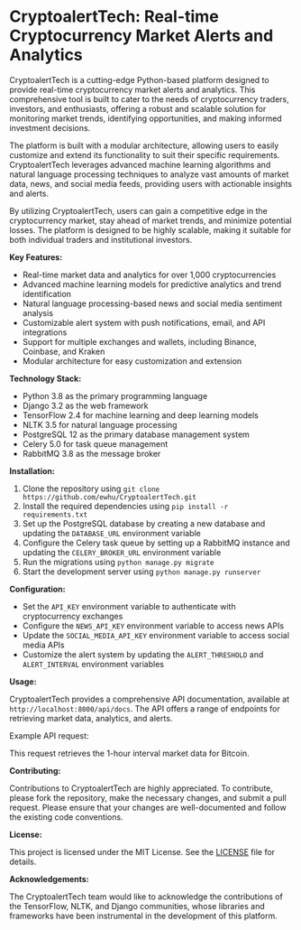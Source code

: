 **CryptoalertTech: Real-time Cryptocurrency Market Alerts and Analytics**
============================================================

CryptoalertTech is a cutting-edge Python-based platform designed to provide real-time cryptocurrency market alerts and analytics. This comprehensive tool is built to cater to the needs of cryptocurrency traders, investors, and enthusiasts, offering a robust and scalable solution for monitoring market trends, identifying opportunities, and making informed investment decisions.

The platform is built with a modular architecture, allowing users to easily customize and extend its functionality to suit their specific requirements. CryptoalertTech leverages advanced machine learning algorithms and natural language processing techniques to analyze vast amounts of market data, news, and social media feeds, providing users with actionable insights and alerts.

By utilizing CryptoalertTech, users can gain a competitive edge in the cryptocurrency market, stay ahead of market trends, and minimize potential losses. The platform is designed to be highly scalable, making it suitable for both individual traders and institutional investors.

**Key Features:**

* Real-time market data and analytics for over 1,000 cryptocurrencies
* Advanced machine learning models for predictive analytics and trend identification
* Natural language processing-based news and social media sentiment analysis
* Customizable alert system with push notifications, email, and API integrations
* Support for multiple exchanges and wallets, including Binance, Coinbase, and Kraken
* Modular architecture for easy customization and extension

**Technology Stack:**

* Python 3.8 as the primary programming language
* Django 3.2 as the web framework
* TensorFlow 2.4 for machine learning and deep learning models
* NLTK 3.5 for natural language processing
* PostgreSQL 12 as the primary database management system
* Celery 5.0 for task queue management
* RabbitMQ 3.8 as the message broker

**Installation:**

1. Clone the repository using `git clone https://github.com/ewhu/CryptoalertTech.git`
2. Install the required dependencies using `pip install -r requirements.txt`
3. Set up the PostgreSQL database by creating a new database and updating the `DATABASE_URL` environment variable
4. Configure the Celery task queue by setting up a RabbitMQ instance and updating the `CELERY_BROKER_URL` environment variable
5. Run the migrations using `python manage.py migrate`
6. Start the development server using `python manage.py runserver`

**Configuration:**

* Set the `API_KEY` environment variable to authenticate with cryptocurrency exchanges
* Configure the `NEWS_API_KEY` environment variable to access news APIs
* Update the `SOCIAL_MEDIA_API_KEY` environment variable to access social media APIs
* Customize the alert system by updating the `ALERT_THRESHOLD` and `ALERT_INTERVAL` environment variables

**Usage:**

CryptoalertTech provides a comprehensive API documentation, available at `http://localhost:8000/api/docs`. The API offers a range of endpoints for retrieving market data, analytics, and alerts.

Example API request:

This request retrieves the 1-hour interval market data for Bitcoin.

**Contributing:**

Contributions to CryptoalertTech are highly appreciated. To contribute, please fork the repository, make the necessary changes, and submit a pull request. Please ensure that your changes are well-documented and follow the existing code conventions.

**License:**

This project is licensed under the MIT License. See the [LICENSE](https://github.com/ewhu/CryptoalertTech/blob/main/LICENSE) file for details.

**Acknowledgements:**

The CryptoalertTech team would like to acknowledge the contributions of the TensorFlow, NLTK, and Django communities, whose libraries and frameworks have been instrumental in the development of this platform.
